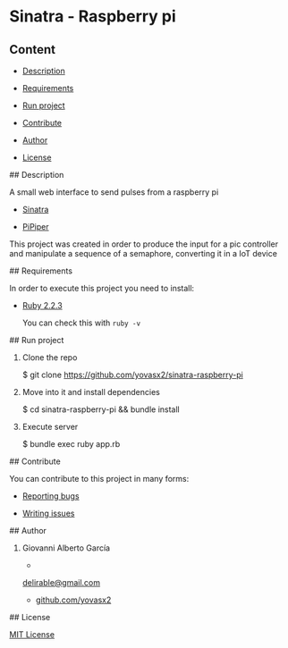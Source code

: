 # Sinatra - Raspberry pi

## Content

* [Description](#description)

* [Requirements](#requirements)

* [Run project](#run-project)

* [Contribute](#contribute)

* [Author](#author)

* [License](#license)

<a name="description"/>
## Description

A small web interface to send pulses from a raspberry pi

* [Sinatra](https://sinatrarb.com)

* [PiPiper](https://github.com/jwhitehorn/pi_piper)


This project was created in order to produce the input for a pic controller and
manipulate a sequence of a semaphore, converting it in a IoT device

<a name="requirements"/>
## Requirements

In order to execute this project you need to install:

* [Ruby 2.2.3](https://www.ruby-lang.org/es/news/2015/08/18/ruby-2-2-3-released/)

  You can check this with `ruby -v`

<a name="run-project"/>
## Run project

1. Clone the repo

      $ git clone https://github.com/yovasx2/sinatra-raspberry-pi

2. Move into it and install dependencies

    $ cd sinatra-raspberry-pi && bundle install

3. Execute server

    $ bundle exec ruby app.rb


<a name="contribute"/>
## Contribute

You can contribute to this project in many forms:

* [Reporting bugs](https://github.com/yovasx2/sinatra-raspberry-pi/issues)

* [Writing issues](https://github.com/yovasx2/sinatra-raspberry-pi/issues)


<a name="author"/>
## Author

1. Giovanni Alberto García

    * <a href="mailto:delirable@gmail.com">
    delirable@gmail.com</a>

    * [github.com/yovasx2](http://github.com/yovasx2)

<a name="license"/>
## License

[MIT License](http://choosealicense.com/licenses/mit/)
